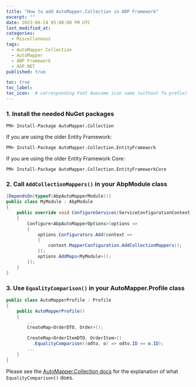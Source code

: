 ```yaml
---
title: "How to add AutoMapper.Collection in ABP Framework"
excerpt: ""
date: 2023-06-24 05:00:00 PM UTC
last_modified_at:
categories:
  - Miscellaneous
tags: 
  - AutoMapper.Collection
  - AutoMapper
  - ABP Framework
  - ASP.NET
published: true

toc: true
toc_label: 
toc_icon:  # corresponding Font Awesome icon name (without fa prefix)
---
```



### 1. Install the needed NuGet packages

``` terminal
PM> Install-Package AutoMapper.Collection
```

If you are using the older Entity Framework:

``` terminal
PM> Install-Package AutoMapper.Collection.EntityFramework
```

If you are using the older Entity Framework Core:

``` terminal
PM> Install-Package AutoMapper.Collection.EntityFrameworkCore
```


### 2. Call `AddCollectionMappers()` in your AbpModule class

``` csharp
[DependsOn(typeof(AbpAutoMapperModule))]
public class MyModule : AbpModule
{
    public override void ConfigureServices(ServiceConfigurationContext context)
    {
        Configure<AbpAutoMapperOptions>(options =>
        {
            options.Configurators.Add(context =>
            {
                context.MapperConfiguration.AddCollectionMappers();
            });
            options.AddMaps<MyModule>();
        });
    }
}
```


### 3. Use `EqualityComparison()` in your AutoMapper.Profile class

``` csharp
public class AutoMapperProfile : Profile
{
    public AutoMapperProfile()
    {
        ...        
        CreateMap<OrderDTO, Order>();

        CreateMap<OrderItemDTO, OrderItem>()
          .EqualityComparison((odto, o) => odto.ID == o.ID);
        ...
    }
}
```


Please see the [AutoMapper.Collection docs](https://github.com/AutoMapper/AutoMapper.Collection) for the explanation of what `EqualityComparison()` does.
